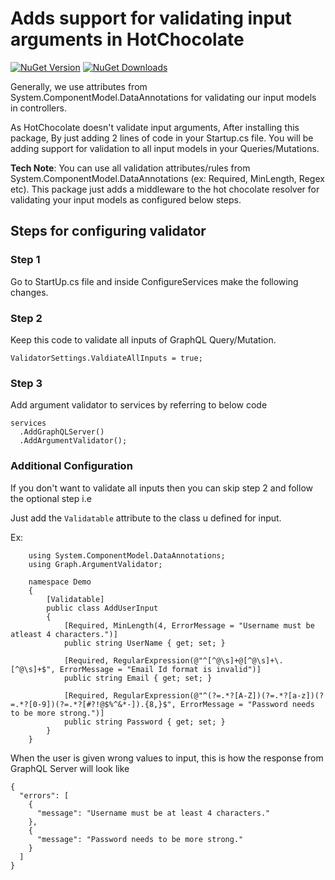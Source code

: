 # Adds support for validating input arguments in HotChocolate

<a href="https://www.nuget.org/packages/Graph.ArgumentValidator"><img alt="NuGet Version" src="https://img.shields.io/nuget/v/Graph.ArgumentValidator"></a>
<a href="https://www.nuget.org/packages/Graph.ArgumentValidator"><img alt="NuGet Downloads" src="https://img.shields.io/nuget/dt/Graph.ArgumentValidator"></a>

Generally, we use attributes from System.ComponentModel.DataAnnotations for validating our input models in controllers.

As HotChocolate doesn't validate input arguments, After installing this package, By just adding 2 lines of code in your Startup.cs file. You will be adding support for validation to all input models in your Queries/Mutations.

**Tech Note**: You can use all validation attributes/rules from System.ComponentModel.DataAnnotations (ex: Required, MinLength, Regex etc). This package just adds a middleware to the hot chocolate resolver for validating your input models as configured below steps.


## Steps for configuring validator


### Step 1
Go to StartUp.cs file and inside ConfigureServices make the following changes.

### Step 2
Keep this code to validate all inputs of GraphQL Query/Mutation.
```
ValidatorSettings.ValdiateAllInputs = true;
```


### Step 3
Add argument validator to services by referring to below code
```
services
  .AddGraphQLServer()
  .AddArgumentValidator();
```


### Additional Configuration
If you don't want to validate all inputs then you can skip step 2 and follow the optional step i.e

Just add the `Validatable` attribute to the class u defined for input.

Ex:
```
    using System.ComponentModel.DataAnnotations;
    using Graph.ArgumentValidator;
    
    namespace Demo
    {
        [Validatable]
        public class AddUserInput
        {
            [Required, MinLength(4, ErrorMessage = "Username must be atleast 4 characters.")]
            public string UserName { get; set; }

            [Required, RegularExpression(@"^[^@\s]+@[^@\s]+\.[^@\s]+$", ErrorMessage = "Email Id format is invalid")]
            public string Email { get; set; }

            [Required, RegularExpression(@"^(?=.*?[A-Z])(?=.*?[a-z])(?=.*?[0-9])(?=.*?[#?!@$%^&*-]).{8,}$", ErrorMessage = "Password needs to be more strong.")]
            public string Password { get; set; }
        }
    }
```


When the user is given wrong values to input, this is how the response from GraphQL Server will look like
```
{
  "errors": [
    {
      "message": "Username must be at least 4 characters."
    },
    {
      "message": "Password needs to be more strong."
    }
  ]
}
```
